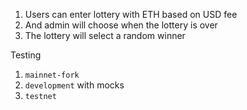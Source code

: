 1. Users can enter lottery with ETH based on USD fee
2. And admin will choose when the lottery is over
3. The lottery will select a random winner

Testing
1. `mainnet-fork`
2. `development` with mocks
3. `testnet`
